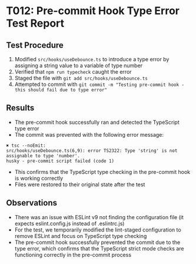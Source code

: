 # T012: Pre-commit Hook Type Error Test Report

## Test Procedure

1. Modified `src/hooks/useDebounce.ts` to introduce a type error by assigning a string value to a variable of type number
2. Verified that `npm run typecheck` caught the error
3. Staged the file with `git add src/hooks/useDebounce.ts`
4. Attempted to commit with `git commit -m "Testing pre-commit hook - this should fail due to type error"`

## Results

- The pre-commit hook successfully ran and detected the TypeScript type error
- The commit was prevented with the following error message:

```
✖ tsc --noEmit:
src/hooks/useDebounce.ts(6,9): error TS2322: Type 'string' is not assignable to type 'number'.
husky - pre-commit script failed (code 1)
```

- This confirms that the TypeScript type checking in the pre-commit hook is working correctly
- Files were restored to their original state after the test

## Observations

- There was an issue with ESLint v9 not finding the configuration file (it expects eslint.config.js instead of .eslintrc.js)
- For the test, we temporarily modified the lint-staged configuration to remove ESLint and focus on TypeScript type checking
- The pre-commit hook successfully prevented the commit due to the type error, which confirms that the TypeScript strict mode checks are functioning correctly in the pre-commit process
